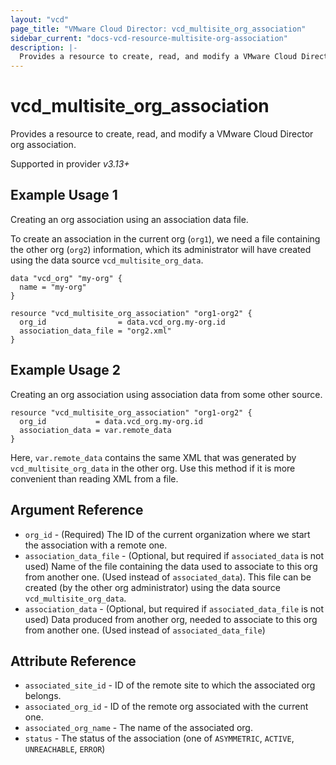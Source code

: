 ```yaml
---
layout: "vcd"
page_title: "VMware Cloud Director: vcd_multisite_org_association"
sidebar_current: "docs-vcd-resource-multisite-org-association"
description: |-
  Provides a resource to create, read, and modify a VMware Cloud Director org association with the current org.
---
```


# vcd\_multisite\_org\_association

Provides a resource to create, read, and modify a VMware Cloud Director org association.


Supported in provider *v3.13+*

## Example Usage 1

Creating an org association using an association data file.

To create an association in the current org (`org1`), we need a file containing the other org (`org2`) information, which its
administrator will have created using the data source `vcd_multisite_org_data`.

```hcl
data "vcd_org" "my-org" {
  name = "my-org"
}

resource "vcd_multisite_org_association" "org1-org2" {
  org_id                = data.vcd_org.my-org.id
  association_data_file = "org2.xml"
}
```

## Example Usage 2

Creating an org association using association data from some other source.

```hcl
resource "vcd_multisite_org_association" "org1-org2" {
  org_id           = data.vcd_org.my-org.id
  association_data = var.remote_data
}
```
Here, `var.remote_data` contains the same XML that was generated by `vcd_multisite_org_data` in the other org.
Use this method if it is more convenient than reading XML from a file.

## Argument Reference

* `org_id` - (Required) The ID of the current organization where we start the association with a remote one.
* `association_data_file` - (Optional, but required if `associated_data` is not used) Name of the file containing the data used to associate to this org from another one.
  (Used instead of `associated_data`). This file can be created (by the other org administrator) using the data source `vcd_multisite_org_data`.
* `association_data` - (Optional, but required if `associated_data_file` is not used) Data produced from another org, needed to associate to this org from another one.
  (Used instead of `associated_data_file`)

## Attribute Reference

* `associated_site_id` - ID of the remote site to which the associated org belongs.
* `associated_org_id` - ID of the remote org associated with the current one.
* `associated_org_name` - The name of the associated org.
* `status` - The status of the association (one of `ASYMMETRIC`, `ACTIVE`, `UNREACHABLE`, `ERROR`)
